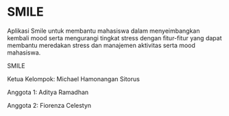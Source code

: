 # SMILE
Aplikasi Smile untuk membantu mahasiswa dalam menyeimbangkan kembali mood serta mengurangi tingkat stress dengan fitur-fitur yang dapat membantu meredakan stress dan manajemen aktivitas serta mood mahasiswa.

SMILE

Ketua Kelompok: Michael Hamonangan Sitorus

Anggota 1: Aditya Ramadhan

Anggota 2: Fiorenza Celestyn
